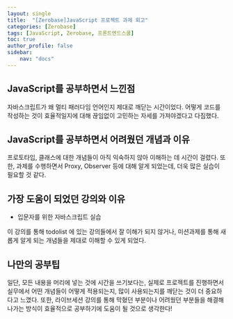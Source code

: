 ```yaml
---
layout: single
title:  "[Zerobase]JavaScript 프로젝트 과제 회고"
categories: [Zerobase]
tags: [JavaScript, Zerobase, 프론트엔드스쿨]
toc: true
author_profile: false
sidebar:
    nav: "docs"
---
```


## JavaScript를 공부하면서 느낀점
자바스크립트가 왜 멀티 패러다임 언어인지 제대로 깨닫는 시간이었다. 어떻게 코드를 작성하는 것이 효율적일지에 대해 끊임없이 고민하는 자세를 가져야겠다고 다짐했다.

## JavaScript를 공부하면서 어려웠던 개념과 이유
프로토타입, 클래스에 대한 개념들이 아직 익숙하지 않아 이해하는 데 시간이 걸렸다. 또한, 과제를 수행하면서 Proxy, Observer 등에 대해 알게 되었는데, 더욱 많은 실습이 필요할 것 같다.

## 가장 도움이 되었던 강의와 이유
- 입문자를 위한 자바스크립트 실습

이 강의를 통해 todolist 에 있는 강의들에서 잘 이해가 되지 않거나, 미션과제를 통해 새롭게 알게 되는 개념들을 제대로 이해할 수 있게 되었다.

## 나만의 공부팁
일단, 모든 내용을 머리에 넣는 것에 시간을 쓰기보다는, 실제로 프로젝트를 진행하면서 실무에서 어떤 개념들이 어떻게 적용되는지, 많이 사용되는지를 깨닫는 것이 더 중요하다고 느꼈다. 또한, 라이브세션 강의를 통해 막혔던 부분이나 어려웠던 부분들을 해결해나가는 방식이 효율적으로 공부하기에 도움이 될 것으로 생각한다!